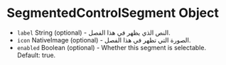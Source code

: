 # SegmentedControlSegment Object

* `label` String (optional) - النص الذي يظهر في هذا الفصل.
* `icon` NativeImage (optional) - الصورة التي تظهر في هذا الفصل.
* `enabled` Boolean (optional) - Whether this segment is selectable. Default: true.